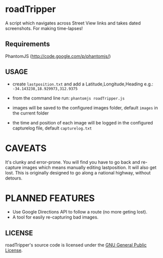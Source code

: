 # roadTripper

A script which navigates across Street View links and takes dated screenshots. For making time-lapses!

## Requirements
PhantomJS (http://code.google.com/p/phantomjs/)

## USAGE
* create `lastposition.txt` and add a Latitude,Longitude,Heading e.g.: `-34.143238,18.929973,312.9375`
* from the command line run: `phantomjs roadTripper.js`

* images will be saved to the configured images folder, default `images`  in the current folder
* the time and position of each image will be logged in the configured capturelog file, default `capturelog.txt`

# CAVEATS
It's clunky and error-prone. You will find you have to go back and re-capture images which means manually editing lastposition.
It will also get lost. This is originally designed to go along a national highway, without detours.

# PLANNED FEATURES
* Use Google Directions API to follow a route (no more geting lost).
* A tool for easily re-capturing bad images.

## LICENSE
roadTripper's source code is licensed under the
[GNU General Public License](http://www.gnu.org/licenses/gpl.html).

